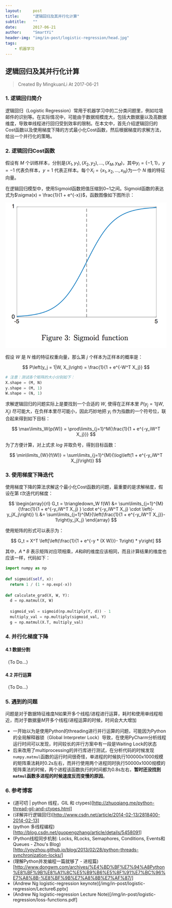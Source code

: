 ```yaml
---
layout:     post
title:      "逻辑回归及其并行化计算"
subtitle:   ""
date:       2017-06-21
author:     "SmartYi"
header-img: "img/in-post/logistic-regression/head.jpg"
tags:
    - 机器学习
---
```


## 逻辑回归及其并行化计算

> Created  By MingkuanLi At 2017-06-21

### 1. 逻辑回归简介

逻辑回归（Logistic Regression）常用于机器学习中的二分类问题里，例如垃圾邮件的识别等。在实际情况中，可能由于数据规模庞大，包括大数据量以及高数据维度，导致单线程进行回归受到效率的限制。在本文中，首先介绍逻辑回归的Cost函数以及使用梯度下降的方式最小化Cost函数，然后根据梯度的求解方法，给出一个并行化的策略。

### 2. 逻辑回归Cost函数

假设有 $M$ 个训练样本，分别是$(X_1, y_1), (X_2, y_2), \dots, (X_M, y_M)$，其中$y_i = \{-1, 1\}$，$y = -1$ 代表负样本，$y = 1$ 代表正样本。每个$X_i = \{x_1, x_2, \dots, x_N\}$为一个 $N$ 维的特征向量。

在逻辑回归模型中，使用Sigmoid函数把值压缩到$0$~$1$之间。Sigmoid函数的表达式为$\sigma(x) = \frac{1}{1 + e^{-x}}$，函数图像如下图所示：

![Sigmoid图像](/img/in-post/logistic-regression/1.png)

假设 $W$ 是 $N$ 维的特征权重向量，那么第 $j$ 个样本为正样本的概率是：

$$
P\left(y_j = 1|W, X_j\right) = \frac{1}{1 + e^{-W^T X_j}}
$$

``` python
# 注意：测试各个矩阵的大小分别如下：
X.shape = (M, N)
y.shape = (M, 1)
W.shape = (N, 1)
```

求解逻辑回归的问题实际上是要找到一个合适的 $W$, 使得在正样本里 $P\left(y_j = 1\|W, X_j\right)$ 尽可能大，在负样本里尽可能小，因此巧妙地把 $y_i$ 作为指数的一个符号位，联合起来得到如下目标：

$$
\max\limits_W{p(W)} = \prod\limits_{j=1}^M{\frac{1}{1 + e^{-y_iW^T X_j}}}
$$

为了方便计算，对上式求 $log$ 并取负号，得到目标函数：

$$
\min\limits_{W}{f(W)} = \sum\limits_{j=1}^{M}{\log\left(1 + e^{-y_iW^T X_j}\right)}
$$

### 3. 使用梯度下降迭代
使用梯度下降的算法求解这个最小化Cost函数的问题，最重要的是求解梯度，假设在第 $t$次迭代的梯度：

$$
\begin{array}{rl}
G_t = \triangledown_W f(W) &=  \sum\limits_{j=1}^{M}{\frac{1}{1 + e^{-y_iW^T X_j} } \cdot e^{-y_iW^T X_j} \cdot \left(-y_jX_j\right)} \\
&= \sum\limits_{j=1}^{M}{\left(\frac{1}{1 + e^{-y_iW^T X_j}}- 1\right)y_jX_j}
\end{array}
$$

使用矩阵的形式可以表示为：

$$
G_t = X^T \left[\left(\frac{1}{1 + e^{-y * (X W)}}- 1\right) * y\right]
$$

其中，$A * B$ 表示矩阵对应项相乘，$A$和$B$的维度应该相同，而且计算结果的维度也应该一样，代码如下：
```python
import numpy as np

def sigmoid(self, x):
  return 1 / (1 + np.exp(-x))

def calculate_grad(X, W, Y):
  d = np.matmul(X, W)

  sigmoid_val = sigmoid(np.multiply(Y, d)) - 1
  multiply_val = np.multiply(sigmoid_val, Y)
  g = np.matmul(X.T, multiply_val)

```

### 4. 并行化梯度下降

#### 4.1 数据分割
（To Do…）

#### 4.2 并行运算
（To Do…）

### 5. 遇到的问题

问题是对于数据特征维度$N$如果开多个线程/进程进行运算，耗时和使用单线程相近，而对于数据量$M$开多个线程/进程运算的时候，时间会大大增加

- 一开始以为是使用Python的threading进行并行运算的问题，可能因为Python的全局解释器锁（Global Interpreter Lock）导致，在使用PyCharm分析线程运行时间可以发现，时间较长的并行方案中有一段是Waiting Lock的状态
- 后来改用了multiprocessing的并行库进行测试，在分析代码的时候发现`numpy.matmul`函数的运行时间很奇怪，单进程的时候执行100000x1000规模的矩阵乘法耗时0.2s左右，而并行使用两个进程同时执行50000x1000规模的矩阵乘法的时候，两个进程该函数执行的时间都为0.8s左右，**暂时还没找到`matmul`函数多进程的时候速度反而变慢的原因**。

### 6. 参考博客
- (道可叨 \| python 线程，GIL 和 ctypes)[http://zhuoqiang.me/python-thread-gil-and-ctypes.html]
- (详解并行逻辑回归)[http://www.csdn.net/article/2014-02-13/2818400-2014-02-13]
- (python 多线程编程)[http://blog.csdn.net/guopengzhang/article/details/5458091]
- (Python线程同步机制: Locks, RLocks, Semaphores, Conditions, Events和Queues - Zhou's Blog)[http://yoyzhou.github.io/blog/2013/02/28/python-threads-synchronization-locks/]
- (理解Python并发编程一篇就够了 - 进程篇)[http://www.dongwm.com/archives/%E4%BD%BF%E7%94%A8Python%E8%BF%9B%E8%A1%8C%E5%B9%B6%E5%8F%91%E7%BC%96%E7%A8%8B-%E8%BF%9B%E7%A8%8B%E7%AF%87/]
- (Andrew Ng logistic-regression keynote)[/img/in-post/logistic-regression/Lecture6.pptx]
- (Andrew Ng logistic-regression Lecture Note)[/img/in-post/logistic-regression/loss-functions.pdf]
